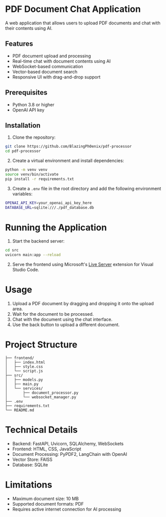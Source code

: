 # PDF Document Chat Application

A web application that allows users to upload PDF documents and chat with their contents using AI.

## Features

- PDF document upload and processing
- Real-time chat with document contents using AI
- WebSocket-based communication
- Vector-based document search
- Responsive UI with drag-and-drop support

## Prerequisites

- Python 3.8 or higher
- OpenAI API key

## Installation

1. Clone the repository:
```bash
git clone https://github.com/BlazingPh0enix/pdf-processor
cd pdf-processor
```

2. Create a virtual environment and install dependencies:
```bash
python -m venv venv
source venv/bin/activate
pip install -r requirements.txt
```

3. Create a `.env` file in the root directory and add the following environment variables:
```bash
OPENAI_API_KEY=your_openai_api_key_here
DATABASE_URL=sqlite:///./pdf_database.db
```

# Running the Application

1. Start the backend server:
```bash
cd src
uvicorn main:app --reload
```

2. Serve the frontend using Microsoft's [Live Server](https://marketplace.visualstudio.com/items?itemName=ritwickdey.LiveServer) extension for Visual Studio Code.

# Usage

1. Upload a PDF document by dragging and dropping it onto the upload area.
2. Wait for the document to be processed.
3. Chat with the document using the chat interface.
4. Use the back button to upload a different document.

# Project Structure

```
├── frontend/
│   ├── index.html
│   ├── style.css
│   └── script.js
├── src/
│   ├── models.py
│   ├── main.py
│   └── services/
│       ├── document_processor.py
│       └── websocket_manager.py
├── .env
├── requirements.txt
└── README.md
```

# Technical Details

- Backend: FastAPI, Uvicorn, SQLAlchemy, WebSockets
- Frontend: HTML, CSS, JavaScript
- Document Processing: PyPDF2, LangChain with OpenAI
- Vector Store: FAISS
- Database: SQLite

# Limitations

- Maximum document size: 10 MB
- Supported document formats: PDF
- Requires active internet connection for AI processing